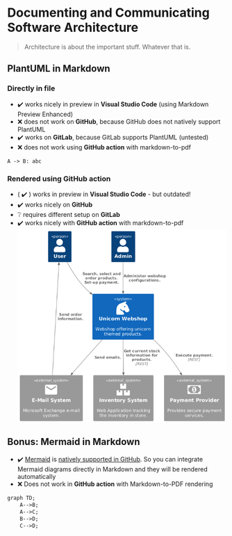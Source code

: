 # Documenting and Communicating Software Architecture

> Architecture is about the important stuff. Whatever that is.

## PlantUML in Markdown

### Directly in file
* :heavy_check_mark: works nicely in preview in **Visual Studio Code** (using Markdown Preview Enhanced)
* :x: does not work on **GitHub**, because GitHub does not natively support PlantUML
* :heavy_check_mark: works on **GitLab**, because GitLab supports PlantUML (untested)
* :x: does not work using **GitHub action** with markdown-to-pdf

```plantuml
A -> B: abc
```

### Rendered using GitHub action
* ( :heavy_check_mark: ) works in preview in **Visual Studio Code** - but outdated!
* :heavy_check_mark: works nicely on **GitHub**
* :grey_question: requires different setup on **GitLab**
* :heavy_check_mark: works nicely with **GitHub action** with markdown-to-pdf
![C4 Context](../images/c4-1-context.png)


## Bonus: Mermaid in Markdown
* :heavy_check_mark: [Mermaid](https://mermaid.js.org/) is [natively supported in GitHub](https://github.blog/developer-skills/github/include-diagrams-markdown-files-mermaid/). So you can integrate Mermaid diagrams directly in Markdown and they will be rendered automatically
* :x: Does not work in **GitHub action** with Markdown-to-PDF rendering

```mermaid
graph TD;
    A-->B;
    A-->C;
    B-->D;
    C-->D;
```

